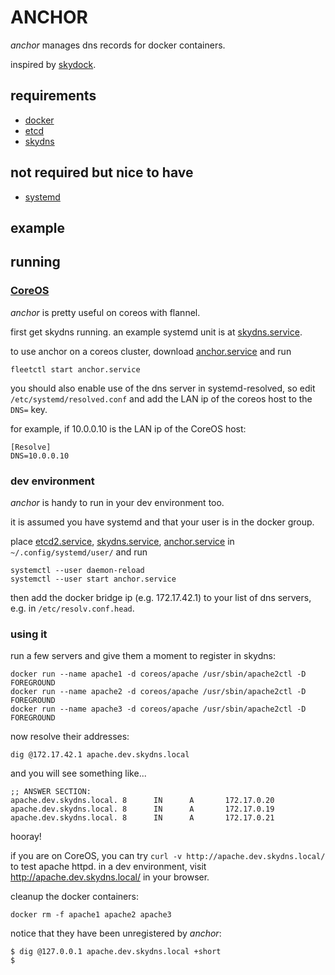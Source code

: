 # ANCHOR

*anchor* manages dns records for docker containers.

inspired by [skydock](https://github.com/crosbymichael/skydock).

## requirements

* [docker](https://github.com/docker/docker)
* [etcd](https://github.com/coreos/etcd)
* [skydns](https://github.com/skynetservices/skydns)

## not required but nice to have

* [systemd](https://github.com/systemd/systemd)

## example

## running

### [CoreOS](https://coreos.com)
*anchor* is pretty useful on coreos with flannel.

first get skydns running. an example systemd unit is at [skydns.service](systemd/coreos/skydns.service).

to use anchor on a coreos cluster, download [anchor.service](systemd/coreos/anchor.service)
and run

	fleetctl start anchor.service

you should also enable use of the dns server in systemd-resolved, so edit
`/etc/systemd/resolved.conf` and add the LAN ip of the coreos host to the `DNS=` key.

for example, if 10.0.0.10 is the LAN ip of the CoreOS host:

```
[Resolve]
DNS=10.0.0.10
```

### dev environment
*anchor* is handy to run in your dev environment too.

it is assumed you have systemd and that your user is in the docker group.

place [etcd2.service](systemd/user/etcd2.service), [skydns.service](systemd/user/skydns.service), [anchor.service](systemd/user/anchor.service) in
`~/.config/systemd/user/` and run

	systemctl --user daemon-reload
	systemctl --user start anchor.service

then add the docker bridge ip (e.g. 172.17.42.1) to your list of dns servers, e.g. in `/etc/resolv.conf.head`.

### using it

run a few servers and give them a moment to register in skydns:

	docker run --name apache1 -d coreos/apache /usr/sbin/apache2ctl -D FOREGROUND
	docker run --name apache2 -d coreos/apache /usr/sbin/apache2ctl -D FOREGROUND
	docker run --name apache3 -d coreos/apache /usr/sbin/apache2ctl -D FOREGROUND

now resolve their addresses:

	dig @172.17.42.1 apache.dev.skydns.local

and you will see something like...

	;; ANSWER SECTION:
	apache.dev.skydns.local. 8      IN      A       172.17.0.20
	apache.dev.skydns.local. 8      IN      A       172.17.0.19
	apache.dev.skydns.local. 8      IN      A       172.17.0.21

hooray!

if you are on CoreOS, you can try `curl -v http://apache.dev.skydns.local/` to test apache httpd.
in a dev environment, visit http://apache.dev.skydns.local/ in your browser.

cleanup the docker containers:

	docker rm -f apache1 apache2 apache3

notice that they have been unregistered by *anchor*:

	$ dig @127.0.0.1 apache.dev.skydns.local +short
	$

